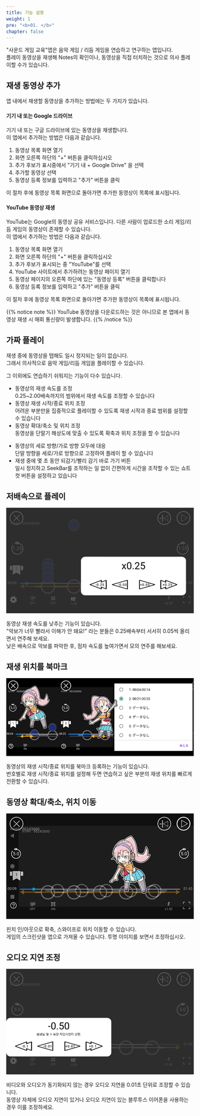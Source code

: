 ```yaml
---
title: 기능 설명
weight: 1
pre: "<b>01. </b>"
chapter: false
---
```


"사운드 게임 교육"앱은 음악 게임 / 리듬 게임을 연습하고 연구하는 앱입니다.<br>
플레이 동영상을 재생해 Notes의 확인이나, 동영상을 직접 터치하는 것으로 의사 플레이할 수가 있습니다.

## 재생 동영상 추가

앱 내에서 재생할 동영상을 추가하는 방법에는 두 가지가 있습니다.

#### 기기 내 또는 Google 드라이브

기기 내 또는 구글 드라이브에 있는 동영상을 재생합니다.<br>
이 앱에서 추가하는 방법은 다음과 같습니다.

1. 동영상 목록 화면 열기
2. 화면 오른쪽 하단의 "+" 버튼을 클릭하십시오
3. 추가 후보가 표시중에서 "기기 내 + Google Drive" 을 선택
4. 추가할 동영상 선택
5. 동영상 등록 정보를 입력하고 "추가" 버튼을 클릭

이 절차 후에 동영상 목록 화면으로 돌아가면 추가한 동영상이 목록에 표시됩니다.

#### YouTube 동영상 재생

YouTube는 Google의 동영상 공유 서비스입니다. 다른 사람이 업로드한 소리 게임/리듬 게임의 동영상이 존재할 수 있습니다.<br>
이 앱에서 추가하는 방법은 다음과 같습니다.

1. 동영상 목록 화면 열기
2. 화면 오른쪽 하단의 "+" 버튼을 클릭하십시오
3. 추가 후보가 표시되는 중 "YouTube"를 선택
4. YouTube 사이트에서 추가하려는 동영상 페이지 열기
5. 동영상 페이지의 오른쪽 하단에 있는 "동영상 등록" 버튼을 클릭합니다
6. 동영상 등록 정보를 입력하고 "추가" 버튼을 클릭

이 절차 후에 동영상 목록 화면으로 돌아가면 추가한 동영상이 목록에 표시됩니다.

{{% notice note %}}
YouTube 동영상을 다운로드하는 것은 아니므로 본 앱에서 동영상 재생 시 매회 통신량이 발생합니다.
{{% /notice %}}


## 가짜 플레이

재생 중에 동영상을 탭해도 일시 정지되는 일이 없습니다.<br>
그래서 의사적으로 음악 게임/리듬 게임을 플레이할 수 있습니다.<br>

그 이외에도 연습하기 쉬워지는 기능이 다수 있습니다.

- 동영상의 재생 속도를 조정<br>0.25~2.00배속까지의 범위에서 재생 속도를 조정할 수 있습니다
- 동영상 재생 시작/종료 위치 조정<br>어려운 부분만을 집중적으로 플레이할 수 있도록 재생 시작과 종료 범위를 설정할 수 있습니다
- 동영상 확대/축소 및 위치 조정<br>동영상을 단말기 해상도에 맞출 수 있도록 확축과 위치 조정을 할 수 있습니다
<!--
- 동영상 반전(MIRROR)<br>동영상 화면을 좌우 반전 표시 할 수 있습니다
-->
- 동영상의 세로 방향/가로 방향 모두에 대응<br>단말 방향을 세로/가로 방향으로 고정하여 플레이 할 수 있습니다
- 재생 중에 몇 초 동안 되감기/빨리 감기 바로 가기 버튼<br>일시 정지하고 SeekBar를 조작하는 일 없이 간편하게 시간을 조작할 수 있는 쇼트 컷 버튼을 설정하고 있습니다

## 저배속으로 플레이

![video playback speed](img_video_playback_speed.png#imgleft)
<div class="clear clear_box"></div>
동영상 재생 속도를 낮추는 기능이 있습니다.<br>
"악보가 너무 빨라서 이해가 안 돼요!" 라는 분들은 0.25배속부터 서서히 0.05씩 올리면서 연주해 보세요.<br>
낮은 배속으로 악보를 파악한 후, 점차 속도를 높여가면서 모의 연주를 해보세요.<br>

## 재생 위치를 북마크

![video scale](img_video_bookmark.png#imgleft)
<div class="clear clear_box"></div>
동영상의 재생 시작/종료 위치를 북마크 등록하는 기능이 있습니다.<br>
번호별로 재생 시작/종료 위치를 설정해 두면 연습하고 싶은 부분의 재생 위치를 빠르게 전환할 수 있습니다.<br>

## 동영상 확대/축소, 위치 이동

![video zoom](img_video_zoom.png#imgleft)
<div class="clear clear_box"></div>

핀치 인/아웃으로 확축, 스와이프로 위치 이동할 수 있습니다.<br>
게임의 스크린샷을 앱으로 가져올 수 있습니다. 투명 이미지를 보면서 조정하십시오.
<br>

## 오디오 지연 조정

![sound lag](img_video_sound_lag_ko.png#imgleft)
<div class="clear clear_box"></div>

비디오와 오디오가 동기화되지 않는 경우 오디오 지연을 0.01초 단위로 조정할 수 있습니다.<br>
동영상 자체에 오디오 지연이 있거나 오디오 지연이 있는 블루투스 이어폰을 사용하는 경우 이를 조정하세요.<br>